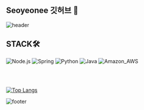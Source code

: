 ## Seoyeonee 깃허브 👋

<!--
**seoyeoneel02/seoyeoneel02** is a ✨ _special_ ✨ repository because its `README.md` (this file) appears on your GitHub profile.

Here are some ideas to get you started:

- 🔭 I’m currently working on ...
- 🌱 I’m currently learning ...
- 👯 I’m looking to collaborate on ...
- 🤔 I’m looking for help with ...
- 💬 Ask me about ...
- 📫 How to reach me: ...
- 😄 Pronouns: ...
- ⚡ Fun fact: ...
-->
![header](https://capsule-render.vercel.app/api?type=waving&color=gradient&customColorList=0,1,2,3,5,8,9,11,14,16,17,20,21,22,27&height=200&section=header&text=SEOYEON%20GitHub&fontSize=40&fontAlignY=30&desc=Hello,%20World!&descAlignY=55)

## STACK🛠️

![Node.js](https://img.shields.io/badge/Node.js-43853D?style=for-the-badge&logo=node.js&logoColor=white)
![Spring](https://img.shields.io/badge/Spring-6DB33F?style=for-the-badge&logo=spring&logoColor=white)
![Python](https://img.shields.io/badge/Python-3776AB?style=for-the-badge&logo=python&logoColor=white)
![Java](https://img.shields.io/badge/Java-ED8B00?style=for-the-badge&logo=openjdk&logoColor=white)
![Amazon_AWS](https://img.shields.io/badge/Amazon_AWS-232F3E?style=for-the-badge&logo=amazon-aws&logoColor=white)

<br/><br/>

[![Top Langs](https://github-readme-stats.vercel.app/api/top-langs/?username=seoyeoneel02)](https://github.com/seoyeoneel02/github-readme-stats)

![footer](https://capsule-render.vercel.app/api?type=waving&color=gradient&customColorList=0,1,2,3,5,8,9,11,14,16,17,20,21,22,27&height=100&section=footer)
